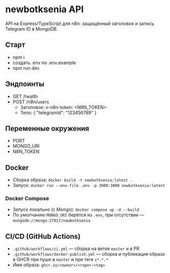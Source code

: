 # newbotksenia API

API на Express/TypeScript для n8n: защищённый заголовок и запись Telegram ID в MongoDB.

## Старт
- npm i
- создать .env по .env.example
- npm run dev

## Эндпоинты
- GET /health
- POST /n8n/users
  - Заголовок: x-n8n-token: <N8N_TOKEN>
  - Тело: { "telegramId": "123456789" }

## Переменные окружения
- PORT
- MONGO_URI
- N8N_TOKEN

## Docker
- Сборка образа: `docker build -t newbotksenia:latest .`
- Запуск: `docker run --env-file .env -p 3000:3000 newbotksenia:latest`

### Docker Compose
- Запуск локально (с Mongo): `docker compose up -d --build`
- По умолчанию `MONGO_URI` берётся из `.env`, при отсутствии — `mongodb://mongo:27017/newbotksenia`

## CI/CD (GitHub Actions)
- `.github/workflows/ci.yml` — сборка на ветке `master` и в PR
- `.github/workflows/docker-publish.yml` — сборка и публикация образа в GHCR при пуше в `master` и при теге `v*.*.*`
- Имя образа: `ghcr.io/<owner>/<repo>:<tag>`
